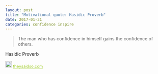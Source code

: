 ```yaml
---
layout: post
title: "Motivational quote: Hasidic Proverb"
date: 2017-01-31
categories: confidence inspire
---
```

> The man who has confidence in himself gains the confidence of others.

Hasidic Proverb

<span style="z-index:50;font-size:0.9em;"><img src="https://theysaidso.com/branding/theysaidso.png" height="20" width="20" alt="theysaidso.com"/><a href="https://theysaidso.com" title="Powered by quotes from theysaidso.com" style="color: #9fcc25; margin-left: 4px; vertical-align: middle;">theysaidso.com</a></span>
